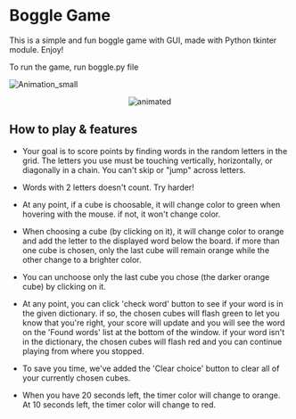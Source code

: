 # Boggle Game

This is a simple and fun boggle game with GUI, made with Python tkinter module. Enjoy!

To run the game, run boggle.py file

![Animation_small](https://user-images.githubusercontent.com/103533203/165473938-275e5ee7-0e25-40f4-87ca-b0196431fd6f.gif)

<p align="center">
  <img src="https://user-images.githubusercontent.com/103533203/165473938-275e5ee7-0e25-40f4-87ca-b0196431fd6f.gif" alt="animated" />
</p>

## How to play & features

- Your goal is to score points by finding words in the random letters in the grid. The letters you use must be touching vertically, horizontally, or diagonally in a chain. You can't skip or "jump" across letters. 


- Words with 2 letters doesn't count. Try harder!


- At any point, if a cube is choosable, it will change color to green
  when hovering with the mouse. if not, it won't change color.
  
- When choosing a cube (by clicking on it), it will change color to orange and add the letter
  to the displayed word below the board. if more than one cube is chosen, only the last cube
  will remain orange while the other change to a brighter color.
  
- You can unchoose only the last cube you chose (the darker orange cube) by clicking on it.

- At any point, you can click 'check word' button to see if your word is in the given dictionary.
  if so, the chosen cubes will flash green to let you know that you're right, your score will update
  and you will see the word on the 'Found words' list at the bottom of the window.
  if your word isn't in the dictionary, the chosen cubes will flash red and you can continue playing
  from where you stopped.
  
- To save you time, we've added the 'Clear choice' button to clear all of your currently chosen cubes.

- When you have 20 seconds left, the timer color will change to orange. At 10 seconds left,
  the timer color will change to red.
